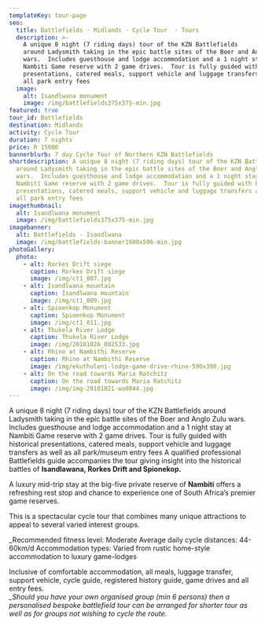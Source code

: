 ```yaml
---
templateKey: tour-page
seo:
  title: Battlefields · Midlands · Cycle Tour  · Tours
  description: >-
    A unique 8 night (7 riding days) tour of the KZN Battlefields
    around Ladysmith taking in the epic battle sites of the Boer and Anglo Zulu
    wars.  Includes guesthouse and lodge accommodation and a 1 night stay at
    Nambiti Game reserve with 2 game drives.  Tour is fully guided with historical
    presentations, catered meals, support vehicle and luggage transfers as well as
    all park entry fees
  image:
    alt: Isandlwana monument
    image: /img/battlefields375x375-min.jpg
featured: true
tour_id: Battlefields
destination: Midlands
activity: Cycle Tour
duration: 7 nights
price: R 15000
bannerblurb: 7 day Cycle Tour of Northern KZN Battlefields
shortdescription: A unique 8 night (7 riding days) tour of the KZN Battlefields
  around Ladysmith taking in the epic battle sites of the Boer and Anglo Zulu
  wars.  Includes guesthouse and lodge accommodation and a 1 night stay at
  Nambiti Game reserve with 2 game drives.  Tour is fully guided with historical
  presentations, catered meals, support vehicle and luggage transfers as well as
  all park entry fees
imagethumbnail:
  alt: Isandlwana monument
  image: /img/battlefields375x375-min.jpg
imagebanner:
  alt: Battlefields - Isandlwana
  image: /img/battlefields-banner1600x596-min.jpg
photoGallery:
  photo:
    - alt: Rorkes Drift siege
      caption: Rorkes Drift siege
      image: /img/ct1_007.jpg
    - alt: Isandlwana mountain
      caption: Isandlwana mountain
      image: /img/ct1_009.jpg
    - alt: Spioenkop Monument
      caption: Spioenkop Monument
      image: /img/ct1_011.jpg
    - alt: Thukela River Lodge
      caption: Thukela River Lodge
      image: /img/20181026_082533.jpg
    - alt: Rhino at Nambithi Reserve
      caption: Rhino at Nambithi Reserve
      image: /img/ekuthuleni-lodge-game-drive-rhino-590x390.jpg
    - alt: On the road towards Maria Ratchitz
      caption: On the road towards Maria Ratchitz
      image: /img/img-20181021-wa0044.jpg
---
```


A unique 8 night (7 riding days) tour of the KZN Battlefields around Ladysmith taking in the epic battle sites of the Boer and Anglo Zulu wars. Includes guesthouse and lodge accommodation and a 1 night stay at Nambiti Game reserve with 2 game drives. Tour is fully guided with historical presentations, catered meals, support vehicle and luggage transfers as well as all park/museum entry fees A qualified professional Battlefields guide accompanies the tour giving insight into the historical battles of **Isandlawana, Rorkes Drift and Spionekop.**

A luxury mid-trip stay at the big-five private reserve of **Nambiti** offers a refreshing rest stop and chance to experience one of South Africa’s premier game reserves.

This is a spectacular cycle tour that combines many unique attractions to appeal to several varied interest groups.

\_Recommended fitness level: Moderate
Average daily cycle distances: 44-60km/d
Accommodation types: Varied from rustic home-style accommodation to luxury game-lodges

Inclusive of comfortable accommodation, all meals, luggage transfer, support vehicle, cycle guide, registered history guide, game drives and all entry fees. _\
\_Should you have your own organised group (min 6 persons) then a personalised bespoke battlefield tour can be arranged for shorter tour as well as for groups not wishing to cycle the route._
